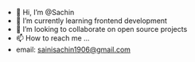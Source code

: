 - 👋 Hi, I’m @Sachin
- 🌱 I’m currently learning frontend development
- 💞️ I’m looking to collaborate on open source projects
- 📫 How to reach me ...
- email: sainisachin1906@gmail.com

<!---
sachin-19/sachin-19 is a ✨ special ✨ repository because its `README.md` (this file) appears on your GitHub profile.
You can click the Preview link to take a look at your changes.
--->
